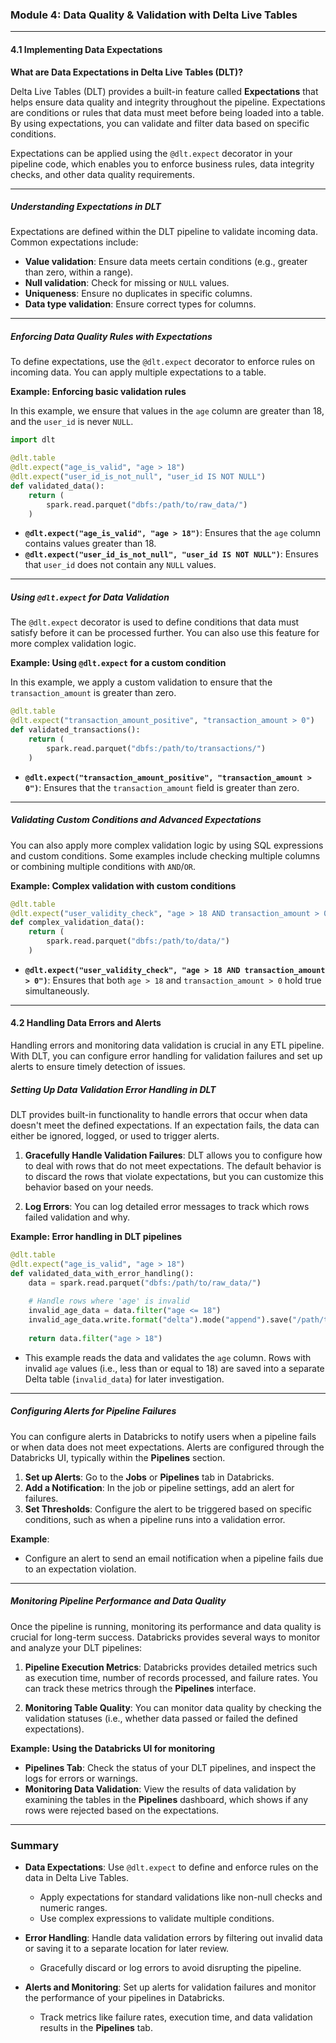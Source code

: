 ### **Module 4: Data Quality & Validation with Delta Live Tables**

---

#### **4.1 Implementing Data Expectations**

**What are Data Expectations in Delta Live Tables (DLT)?**

Delta Live Tables (DLT) provides a built-in feature called **Expectations** that helps ensure data quality and integrity throughout the pipeline. Expectations are conditions or rules that data must meet before being loaded into a table. By using expectations, you can validate and filter data based on specific conditions.

Expectations can be applied using the `@dlt.expect` decorator in your pipeline code, which enables you to enforce business rules, data integrity checks, and other data quality requirements.

---

##### **Understanding Expectations in DLT**

Expectations are defined within the DLT pipeline to validate incoming data. Common expectations include:

* **Value validation**: Ensure data meets certain conditions (e.g., greater than zero, within a range).
* **Null validation**: Check for missing or `NULL` values.
* **Uniqueness**: Ensure no duplicates in specific columns.
* **Data type validation**: Ensure correct types for columns.

---

##### **Enforcing Data Quality Rules with Expectations**

To define expectations, use the `@dlt.expect` decorator to enforce rules on incoming data. You can apply multiple expectations to a table.

**Example: Enforcing basic validation rules**

In this example, we ensure that values in the `age` column are greater than 18, and the `user_id` is never `NULL`.

```python
import dlt

@dlt.table
@dlt.expect("age_is_valid", "age > 18")
@dlt.expect("user_id_is_not_null", "user_id IS NOT NULL")
def validated_data():
    return (
        spark.read.parquet("dbfs:/path/to/raw_data/")
    )
```

* **`@dlt.expect("age_is_valid", "age > 18")`**: Ensures that the `age` column contains values greater than 18.
* **`@dlt.expect("user_id_is_not_null", "user_id IS NOT NULL")`**: Ensures that `user_id` does not contain any `NULL` values.

---

##### **Using `@dlt.expect` for Data Validation**

The `@dlt.expect` decorator is used to define conditions that data must satisfy before it can be processed further. You can also use this feature for more complex validation logic.

**Example: Using `@dlt.expect` for a custom condition**

In this example, we apply a custom validation to ensure that the `transaction_amount` is greater than zero.

```python
@dlt.table
@dlt.expect("transaction_amount_positive", "transaction_amount > 0")
def validated_transactions():
    return (
        spark.read.parquet("dbfs:/path/to/transactions/")
    )
```

* **`@dlt.expect("transaction_amount_positive", "transaction_amount > 0")`**: Ensures that the `transaction_amount` field is greater than zero.

---

##### **Validating Custom Conditions and Advanced Expectations**

You can also apply more complex validation logic by using SQL expressions and custom conditions. Some examples include checking multiple columns or combining multiple conditions with `AND`/`OR`.

**Example: Complex validation with custom conditions**

```python
@dlt.table
@dlt.expect("user_validity_check", "age > 18 AND transaction_amount > 0")
def complex_validation_data():
    return (
        spark.read.parquet("dbfs:/path/to/data/")
    )
```

* **`@dlt.expect("user_validity_check", "age > 18 AND transaction_amount > 0")`**: Ensures that both `age > 18` and `transaction_amount > 0` hold true simultaneously.

---

#### **4.2 Handling Data Errors and Alerts**

Handling errors and monitoring data validation is crucial in any ETL pipeline. With DLT, you can configure error handling for validation failures and set up alerts to ensure timely detection of issues.

##### **Setting Up Data Validation Error Handling in DLT**

DLT provides built-in functionality to handle errors that occur when data doesn't meet the defined expectations. If an expectation fails, the data can either be ignored, logged, or used to trigger alerts.

1. **Gracefully Handle Validation Failures**: DLT allows you to configure how to deal with rows that do not meet expectations. The default behavior is to discard the rows that violate expectations, but you can customize this behavior based on your needs.

2. **Log Errors**: You can log detailed error messages to track which rows failed validation and why.

**Example: Error handling in DLT pipelines**

```python
@dlt.table
@dlt.expect("age_is_valid", "age > 18")
def validated_data_with_error_handling():
    data = spark.read.parquet("dbfs:/path/to/raw_data/")
    
    # Handle rows where 'age' is invalid
    invalid_age_data = data.filter("age <= 18")
    invalid_age_data.write.format("delta").mode("append").save("/path/to/invalid_data/")
    
    return data.filter("age > 18")
```

* This example reads the data and validates the `age` column. Rows with invalid `age` values (i.e., less than or equal to 18) are saved into a separate Delta table (`invalid_data`) for later investigation.

---

##### **Configuring Alerts for Pipeline Failures**

You can configure alerts in Databricks to notify users when a pipeline fails or when data does not meet expectations. Alerts are configured through the Databricks UI, typically within the **Pipelines** section.

1. **Set up Alerts**: Go to the **Jobs** or **Pipelines** tab in Databricks.
2. **Add a Notification**: In the job or pipeline settings, add an alert for failures.
3. **Set Thresholds**: Configure the alert to be triggered based on specific conditions, such as when a pipeline runs into a validation error.

**Example**:

* Configure an alert to send an email notification when a pipeline fails due to an expectation violation.

---

##### **Monitoring Pipeline Performance and Data Quality**

Once the pipeline is running, monitoring its performance and data quality is crucial for long-term success. Databricks provides several ways to monitor and analyze your DLT pipelines:

1. **Pipeline Execution Metrics**: Databricks provides detailed metrics such as execution time, number of records processed, and failure rates. You can track these metrics through the **Pipelines** interface.

2. **Monitoring Table Quality**: You can monitor data quality by checking the validation statuses (i.e., whether data passed or failed the defined expectations).

**Example: Using the Databricks UI for monitoring**

* **Pipelines Tab**: Check the status of your DLT pipelines, and inspect the logs for errors or warnings.
* **Monitoring Data Validation**: View the results of data validation by examining the tables in the **Pipelines** dashboard, which shows if any rows were rejected based on the expectations.

---

### **Summary**

* **Data Expectations**: Use `@dlt.expect` to define and enforce rules on the data in Delta Live Tables.

  * Apply expectations for standard validations like non-null checks and numeric ranges.
  * Use complex expressions to validate multiple conditions.
* **Error Handling**: Handle data validation errors by filtering out invalid data or saving it to a separate location for later review.

  * Gracefully discard or log errors to avoid disrupting the pipeline.
* **Alerts and Monitoring**: Set up alerts for validation failures and monitor the performance of your pipelines in Databricks.

  * Track metrics like failure rates, execution time, and data validation results in the **Pipelines** tab.
